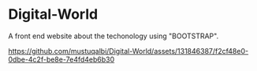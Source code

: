 # Digital-World
A front end website about the techonology using "BOOTSTRAP".



https://github.com/mustuqalbi/Digital-World/assets/131846387/f2cf48e0-0dbe-4c2f-be8e-7e4fd4eb6b30

